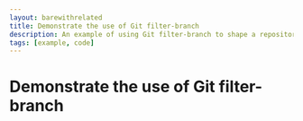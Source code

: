 ```yaml
---
layout: barewithrelated
title: Demonstrate the use of Git filter-branch
description: An example of using Git filter-branch to shape a repository.
tags: [example, code]
---
```


# Demonstrate the use of Git filter-branch

<LINK>
